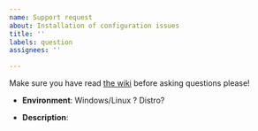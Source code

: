 ```yaml
---
name: Support request
about: Installation of configuration issues
title: ''
labels: question
assignees: ''

---
```


Make sure you have read [the wiki](https://github.com/niekcandaele/CSGO-RankMe-stats/wiki) before asking questions please!

- **Environment**:
Windows/Linux ? Distro?

- **Description**:
